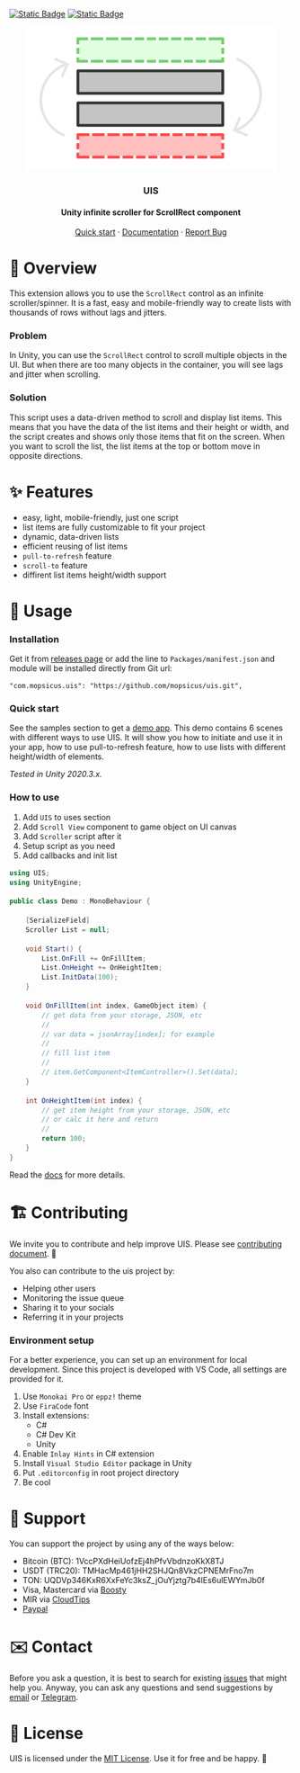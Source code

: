 <a href="./README.md">![Static Badge](https://img.shields.io/badge/english-118027)</a>
<a href="./README.ru.md">![Static Badge](https://img.shields.io/badge/русский-0390fc)</a>
<p align="center">
    <img alt="UIS (Unity infinite scroller)" height="256" width="448" src="Media/logo-uis.png">
</p>
<h3 align="center">UIS</h3>
<h4 align="center">Unity infinite scroller for ScrollRect component</h4>
<p align="center">
    <a href="#quick-start">Quick start</a> · <a href="/Documentation~/index.md">Documentation</a> · <a href="https://github.com/mopsicus/uis/issues">Report Bug</a>
</p>

# 💬 Overview

This extension allows you to use the `ScrollRect` control as an infinite scroller/spinner. It is a fast, easy and mobile-friendly way to create lists with thousands of rows without lags and jitters.

### Problem

In Unity, you can use the `ScrollRect` control to scroll multiple objects in the UI. But when there are too many objects in the container, you will see lags and jitter when scrolling.

### Solution

This script uses a data-driven method to scroll and display list items. This means that you have the data of the list items and their height or width, and the script creates and shows only those items that fit on the screen. When you want to scroll the list, the list items at the top or bottom move in opposite directions.

# ✨ Features

- easy, light, mobile-friendly, just one script
- list items are fully customizable to fit your project
- dynamic, data-driven lists
- efficient reusing of list items
- `pull-to-refresh` feature
- `scroll-to` feature
- diffirent list items height/width support

# 🚀 Usage

### Installation

Get it from [releases page](https://github.com/mopsicus/uis/releases) or add the line to `Packages/manifest.json` and module will be installed directly from Git url:

```
"com.mopsicus.uis": "https://github.com/mopsicus/uis.git",
```

### Quick start

See the samples section to get a [demo app](./Samples~/Demo). This demo contains 6 scenes with different ways to use UIS. It will show you how to initiate and use it in your app, how to use pull-to-refresh feature, how to use lists with different height/width of elements.

_Tested in Unity 2020.3.x._

### How to use

1. Add `UIS` to uses section
2. Add `Scroll View` component to game object on UI canvas
3. Add `Scroller` script after it
4. Setup script as you need
5. Add callbacks and init list

```csharp
using UIS;
using UnityEngine;

public class Demo : MonoBehaviour {

    [SerializeField]
    Scroller List = null;

    void Start() {
        List.OnFill += OnFillItem;
        List.OnHeight += OnHeightItem;
        List.InitData(100);
    }

    void OnFillItem(int index, GameObject item) {
        // get data from your storage, JSON, etc
        //
        // var data = jsonArray[index]; for example
        //
        // fill list item
        //
        // item.GetComponent<ItemController>().Set(data);
    }

    int OnHeightItem(int index) {
        // get item height from your storage, JSON, etc
        // or calc it here and return
        //
        return 100;
    }
}
```

Read the [docs](Documentation~/index.md) for more details.

# 🏗️ Contributing

We invite you to contribute and help improve UIS. Please see [contributing document](./CONTRIBUTING.md). 🤗

You also can contribute to the uis project by:

- Helping other users 
- Monitoring the issue queue
- Sharing it to your socials
- Referring it in your projects

### Environment setup

For a better experience, you can set up an environment for local development. Since this project is developed with VS Code, all settings are provided for it.

1. Use `Monokai Pro` or `eppz!` theme
2. Use `FiraCode` font
3. Install extensions:
    - C#
    - C# Dev Kit
    - Unity
4. Enable `Inlay Hints` in C# extension
5. Install `Visual Studio Editor` package in Unity
6. Put `.editorconfig` in root project directory
7. Be cool

# 🤝 Support

You can support the project by using any of the ways below:

* Bitcoin (BTC): 1VccPXdHeiUofzEj4hPfvVbdnzoKkX8TJ
* USDT (TRC20): TMHacMp461jHH2SHJQn8VkzCPNEMrFno7m
* TON: UQDVp346KxR6XxFeYc3ksZ_jOuYjztg7b4lEs6ulEWYmJb0f
* Visa, Mastercard via [Boosty](https://boosty.to/mopsicus/donate)
* MIR via [CloudTips](https://pay.cloudtips.ru/p/9f507669)
* [Paypal](https://www.paypal.me/mopsicus)

# ✉️ Contact

Before you ask a question, it is best to search for existing [issues](https://github.com/mopsicus/uis/issues) that might help you. Anyway, you can ask any questions and send suggestions by [email](mailto:mail@mopsicus.ru) or [Telegram](https://t.me/mopsicus).

# 🔑 License

UIS is licensed under the [MIT License](./LICENSE.md). Use it for free and be happy. 🎉